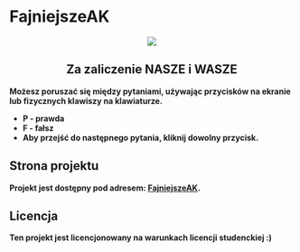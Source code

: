 <h1>FajniejszeAK</h1>

<p align="center" width="100%">
    <a href="https://miskox.github.io/FajniejszeAK"><img src="https://miskox.github.io/FajniejszeAK/static/media/logo.8b70dfa0adfdabfb5699.png" /></a>
</p>
<h2 align="center">Za zaliczenie NASZE i WASZE</h2>
<strong>Możesz poruszać się między pytaniami, używając przycisków na ekranie lub fizycznych klawiszy na klawiaturze.</strong>
<ul>
    <li><strong>P - prawda</strong></li>
    <li><strong>F - fałsz</strong></li>
    <li><strong>Aby przejść do następnego pytania, kliknij dowolny przycisk.</strong></li>
</ul>

<h2>Strona projektu</h2>

<strong>Projekt jest dostępny pod adresem: [FajniejszeAK](https://miskox.github.io/FajniejszeAK/).</strong>

<h2>Licencja</h2>

<strong>Ten projekt jest licencjonowany na warunkach licencji studenckiej :)</strong>
